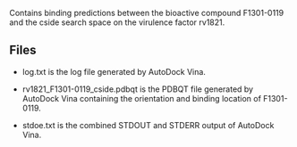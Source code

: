 Contains binding predictions between the bioactive compound F1301-0119 and the cside search space on the virulence factor rv1821.

## Files

- log.txt is the log file generated by AutoDock Vina.

- rv1821_F1301-0119_cside.pdbqt is the PDBQT file generated by AutoDock Vina containing the orientation and binding location of F1301-0119.

- stdoe.txt is the combined STDOUT and STDERR output of AutoDock Vina.

